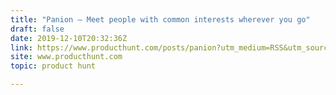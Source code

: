 ```yaml
---
title: "Panion — Meet people with common interests wherever you go"
draft: false
date: 2019-12-10T20:32:36Z
link: https://www.producthunt.com/posts/panion?utm_medium=RSS&utm_source=hune
site: www.producthunt.com
topic: product hunt  

---
```

